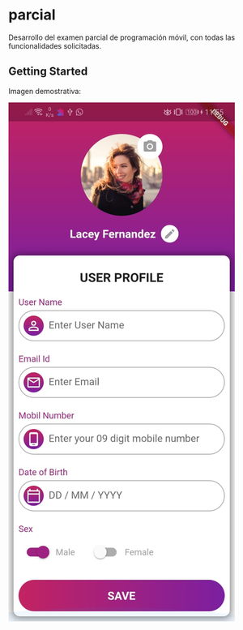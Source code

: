 # parcial

Desarrollo del examen parcial de programación móvil, con todas las funcionalidades solicitadas.

## Getting Started

Imagen demostrativa:

![alt text](https://github.com/0x4572696368/Parcial-Erich-Echevarria/blob/master/assets/img/result.jpeg?raw=true)
